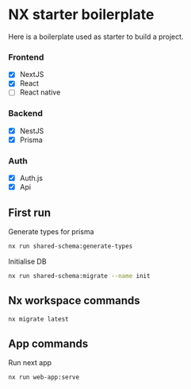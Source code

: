 # NX starter boilerplate

Here is a boilerplate used as starter to build a project.

### Frontend
- [x] NextJS
- [x] React
- [ ] React native

### Backend
- [x] NestJS
- [x] Prisma

### Auth
- [x] Auth.js
- [x] Api

## First run

Generate types for prisma
```bash
nx run shared-schema:generate-types
```

Initialise DB
```bash
nx run shared-schema:migrate --name init
```

## Nx workspace commands

```bash
nx migrate latest
```

## App commands

Run next app
```bash
nx run web-app:serve
```